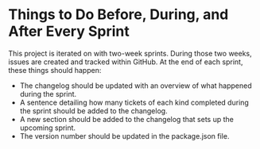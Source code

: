 # Things to Do Before, During, and After Every Sprint

This project is iterated on with two-week sprints. During those two weeks, issues are created and tracked within GitHub. At the end of each sprint, these things should happen:

- The changelog should be updated with an overview of what happened during the sprint.
- A sentence detailing how many tickets of each kind completed during the sprint should be added to the changelog.
- A new section should be added to the changelog that sets up the upcoming sprint.
- The version number should be updated in the package.json file.